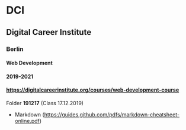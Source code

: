 # DCI
## Digital Career Institute
### Berlin
#### Web Development
#### 2019-2021
#### https://digitalcareerinstitute.org/courses/web-development-course  
Folder **191217** (Class 17.12.2019)
* Markdown (https://guides.github.com/pdfs/markdown-cheatsheet-online.pdf)
